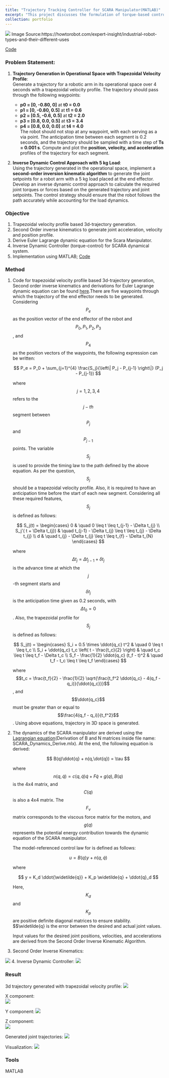 ```yaml
---
title: "Trajectory Tracking Controller for SCARA Manipulator(MATLAB)"
excerpt: "This project discusses the formulation of torque-based control for the SCARA manipulator, along with trapezoidal velocity profile-based trajectory generation.<br/><img src='/images/scara_animation.gif'>"
collection: portfolio
---
```

<img src='/images/Scara.jpg'>
Image Source:https://howtorobot.com/expert-insight/industrial-robot-types-and-their-different-uses

[Code](https://github.com/patleman/SCARA_MANIPULATOR-dynamics)

### Problem Statement:

1. **Trajectory Generation in Operational Space with Trapezoidal Velocity Profile**:  
   Generate a trajectory for a robotic arm in its operational space over 4 seconds with a trapezoidal velocity profile. The trajectory should pass through the following waypoints:  
   - **p0 = [0, -0.80, 0]** at **t0 = 0.0**  
   - **p1 = [0, -0.80, 0.5]** at **t1 = 0.6**  
   - **p2 = [0.5, -0.6, 0.5]** at **t2 = 2.0**  
   - **p3 = [0.8, 0.0, 0.5]** at **t3 = 3.4**  
   - **p4 = [0.8, 0.0, 0.0]** at **t4 = 4.0**  
   The robot should not stop at any waypoint, with each serving as a via point. The anticipation time between each segment is 0.2 seconds, and the trajectory should be sampled with a time step of **Ts = 0.001 s**. Compute and plot the **position, velocity, and acceleration** profiles of the trajectory for each segment.

2. **Inverse Dynamic Control Approach with 5 kg Load**:  
   Using the trajectory generated in the operational space, implement a **second-order inversion kinematic algorithm** to generate the joint setpoints for a robot arm with a 5 kg load placed at the end effector. Develop an inverse dynamic control approach to calculate the required joint torques or forces based on the generated trajectory and joint setpoints. The control strategy should ensure that the robot follows the path accurately while accounting for the load dynamics.

### Objective
1. Trapezoidal velocity profile based 3d-trajectory generation.
2. Second Order inverse kinematics to generate joint acceleration, velocity and position profile.
3. Derive Euler Lagrange dynamic equation for the Scara Manipulator.
4. Inverse Dynamic Controller (torque-control) for SCARA dynamical system.
5. Implementation using MATLAB; [Code](https://github.com/patleman/SCARA_MANIPULATOR-dynamics)

### Method
1. Code for trapezoidal velocity profile based 3d-trajectory generation, Second order inverse kinematics and derivations for Euler Lagrange dynamic equation can be found [here](https://github.com/patleman/SCARA_MANIPULATOR-dynamics).There are five waypoints through which the trajectory of the end effector needs to be generated. Considering $$P_e$$ as the position vector of the end effector of the robot and $$P_0, P_1, P_2, P_3 $$, and $$P_4$$ as the position vectors of the waypoints, the following expression can be written:

   $$
   P_e = P_0 + \sum_{j=1}^{4} \frac{S_j}{\left\| P_j - P_{j-1} \right\|} (P_j - P_{j-1})
   $$

   where $$j = 1, 2, 3, 4$$ refers to the $$j-th$$ segment between $$P_j$$ and $$P_{j-1}$$ points. The variable $$S_j$$ is used to provide the timing 
   law to the path defined by the above equation. As per the question, $$S_j$$ should be a trapezoidal velocity profile. Also, it is required to have 
   an anticipation time before the start of each new segment. Considering all these required features, $$S_j$$ is defined as follows:
   
   $$
   S_j(t) = 
   \begin{cases} 
   0 & \quad 0 \leq t \leq t_{j-1} - \Delta t_{j} \\
   S_j'( t + \Delta t_{j}) & \quad t_{j-1} - \Delta t_{j} \leq t \leq t_{j} - \Delta t_{j} \\
   d & \quad t_{j} - \Delta t_{j} \leq t \leq t_{f} - \Delta t_{N}
   \end{cases}
   $$
   
   where $$\Delta t_{j} = \Delta t_{j-1} + \delta t_{j}$$ is the advance time at which the $$j$$-th segment starts and $$\delta t_{j}$$ is the 
   anticipation time given as 0.2 seconds, with $$\Delta t_{0} = 0$$. Also, the trapezoidal profile for $$S_j$$ is defined as follows:
   
   $$
   S_j(t) = 
   \begin{cases} 
   S_i + 0.5 \times \ddot{q_c} t^2 & \quad 0 \leq t \leq t_c \\
   S_i + \ddot{q_c} t_c \left( t - \frac{t_c}{2} \right) & \quad t_c \leq t \leq t_f - \Delta t_c \\
   S_f - \frac{1}{2} \ddot{q_c} (t_f - t)^2 & \quad t_f - t_c \leq t \leq t_f
   \end{cases}
   $$
   
   where $$t_c = \frac{t_f}{2} - \frac{1}{2} \sqrt{\frac{t_f^2 \ddot{q_c} - 4(q_f - q_i)}{\ddot{q_c}}}$$, and $$\ddot{q_c}$$ must be greater than or     equal to $$\frac{4(q_f - q_i)}{t_f^2}$$. Using above equations, trajectory in 3D space is generated.

2. The dynamics of the SCARA manipulator are derived using the [Lagrangian equation](https://github.com/patleman/SCARA_MANIPULATOR-dynamics)(Derivation of B and N matrices inside file name: SCARA_Dynamics_Derive.mlx). At the end, the following equation is derived:

   $$
   B(q)\ddot{q} + n(q,\dot{q}) = \tau
   $$
   
   where $$n(q,\dot{q}) = c(q,\dot{q})\dot{q} + F\dot{q} + g(q), B(q)$$ is the 4x4 matrix, and $$C(q)$$ is also a 4x4 matrix. The $$F_v$$ matrix         corresponds to the viscous force matrix for the motors, and $$g(q)$$ represents the potential energy contribution towards the dynamic equation of     the SCARA manipulator.
   
   The model-referenced control law for is defined as follows:
   
   $$
   u = B(q)y + n(q,\dot{q})
   $$
   
   where
   
   $$
   y = K_d \ddot{\widetilde{q}} + K_p \widetilde{q} + \ddot{q}_d
   $$
   
   Here, $$K_d$$ and $$K_p$$ are positive definite diagonal matrices to ensure stability. $$\widetilde{q} is the error between the desired and actual    joint values.
   
   Input values for the desired joint positions, velocities, and accelerations are derived from the Second Order Inverse Kinematic Algorithm.

3. Second Order Inverse Kinematics:
 <img src='/images/inverse_kinematics.jpeg'>
4. Inverse Dynamic Controller:
 <img src='/images/control.jpeg'>

### Result
   3d trajectory generated with trapezoidal velocity profile:
   <img src='/images/3d_part1.jpg'>
   
   X component:   
   <img src='/images/X_trajectory.jpg'>
   
   Y component:
   <img src='/images/Y_Trajectory.jpg'>
   
   Z component:   
   <img src='/images/Z_trajectory.jpg'>
   
   Generated joint trajectories: 
   <img src='/images/Joint_position_part2.jpg'>
   
   Visualization: 
   <img src='/images/scara_animation.gif'>
### Tools
MATLAB
   

  

 
   




